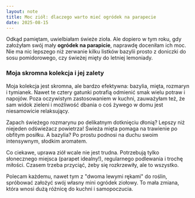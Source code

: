 ```yaml
---
layout: note
title: Moc ziół: dlaczego warto mieć ogródek na parapecie
date: 2025-08-15
---
```


Odkąd pamiętam, uwielbiałam świeże zioła. Ale dopiero w tym roku, gdy założyłam swój mały **ogródek na parapicie**, naprawdę doceniłam ich moc. Nie ma nic lepszego niż zerwanie kilku listków bazylii prosto z doniczki do sosu pomidorowego, czy świeżej mięty do letniej lemoniady.

### Moja skromna kolekcja i jej zalety

Moja kolekcja jest skromna, ale bardzo efektywna: bazylia, mięta, rozmaryn i tymianek. Nawet te cztery gatunki potrafią odmienić smak wielu potraw i napojów. Poza oczywistym zastosowaniem w kuchni, zauważyłam też, że sam widok zieleni i możliwość dbania o coś żywego w domu jest niesamowicie relaksujący.

Zapach świeżego rozmarynu po delikatnym dotknięciu dłonią? Lepszy niż niejeden odświeżacz powietrza! Świeża mięta pomaga na trawienie po obfitym posiłku. A bazylia? Po prostu podnosi na duchu swoim intensywnym, słodkim aromatem.

Co ciekawe, uprawa ziół wcale nie jest trudna. Potrzebują tylko słonecznego miejsca (parapet idealny!), regularnego podlewania i trochę miłości. Czasem trzeba przyciąć, żeby się rozkrzewiły, ale to wszystko.

Polecam każdemu, nawet tym z "dwoma lewymi rękami" do roślin, spróbować założyć swój własny mini ogródek ziołowy. To mała zmiana, która wnosi dużą różnicę do kuchni i samopoczucia.
